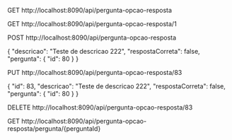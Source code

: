 

GET http://localhost:8090/api/pergunta-opcao-resposta

GET http://localhost:8090/api/pergunta-opcao-resposta/1

POST http://localhost:8090/api/pergunta-opcao-resposta

{
	"descricao": "Teste de descricao 222",
	"respostaCorreta": false,
	"pergunta": {
    	"id": 80
	}
}

PUT http://localhost:8090/api/pergunta-opcao-resposta/83

{
	"id": 83,
	"descricao": "Teste de descricao 222",
	"respostaCorreta": false,
	"pergunta": {
    	"id": 80
	}
}

DELETE http://localhost:8090/api/pergunta-opcao-resposta/83

GET http://localhost:8090/api/pergunta-opcao-resposta/pergunta/{perguntaId}

